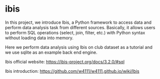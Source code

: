 # ibis


In this project, we introduce Ibis, a Python framework to access data and perform data analysis task from different sources. Basically, it allows users to perform SQL operations (select, join, filter, etc.) with Python syntax without loading data into memory. 

Here we perform data analysis using Ibis on club dataset as a tutorial and we use sqlite as an example back end engine.

Ibis official website: https://ibis-project.org/docs/3.2.0/#sql

Ibis introduction: https://github.com/w4111/w4111.github.io/wiki/Ibis